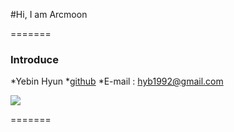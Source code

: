#Hi, I am Arcmoon

=======

### Introduce

*Yebin Hyun
*[github](http://github.com/hyb1992)
*E-mail : hyb1992@gmail.com

![](https://drive.google.com/open?id=0B3C_awp2rlF3eUtEUWtoUjllQzA)

=======
